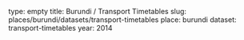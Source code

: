 type: empty
title: Burundi / Transport Timetables
slug: places/burundi/datasets/transport-timetables
place: burundi
dataset: transport-timetables
year: 2014
